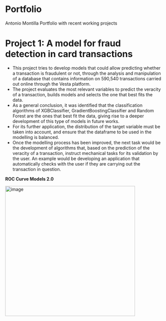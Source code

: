 # Portfolio
Antonio Montilla
Portfolio with recent working projects

# Project 1: A model for fraud detection in card transactions
* This project tries to develop models that could allow predicting whether a transaction is fraudulent or not, through the analysis and manipulation of a database that contains information on 590,540 transactions carried out online through the Vesta platform. 
* The project evaluates the most relevant variables to predict the veracity of a transaction, builds models and selects the one that best fits the data.
* As a general conclusion, it was identified that the classification algorithms of XGBClassifier, GradientBoostingClassifier and Random Forest are the ones that best fit the data, giving rise to a deeper development of this type of models in future works. 
* For its further application, the distribution of the target variable must be taken into account, and ensure that the dataframe to be used in the modelling is balanced.
* Once the modelling process has been improved, the next task would be the development of algorithms that, based on the prediction of the veracity of a transaction, instruct mechanical tasks for its validation by the user. An example would be developing an application that automatically checks with the user if they are carrying out the transaction in question.

**ROC Curve Models 2.0**

<img width="415" alt="image" src="https://user-images.githubusercontent.com/56187009/154550798-34b092ea-c21a-404e-99c2-2baf0d6e0c78.png">
